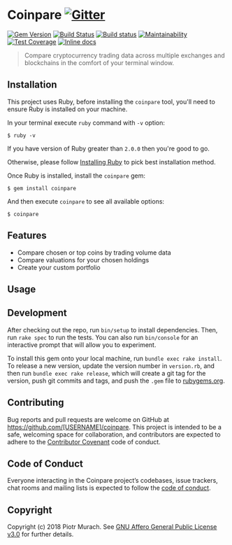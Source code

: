 # Coinpare [![Gitter](https://badges.gitter.im/Join%20Chat.svg)][gitter]

[![Gem Version](https://badge.fury.io/rb/coinpare.svg)][gem]
[![Build Status](https://secure.travis-ci.org/piotrmurach/coinpare.svg?branch=master)][travis]
[![Build status](https://ci.appveyor.com/api/projects/status/dsd3cone86it12pi?svg=true)][appveyor]
[![Maintainability](https://api.codeclimate.com/v1/badges/1072406ba7e951e355e4/maintainability)][codeclimate]
[![Test Coverage](https://api.codeclimate.com/v1/badges/1072406ba7e951e355e4/test_coverage)][coverage]
[![Inline docs](http://inch-ci.org/github/piotrmurach/coinpare.svg?branch=master)][inchpages]

[gitter]: https://gitter.im/piotrmurach/coinpare
[gem]: http://badge.fury.io/rb/coinpare
[travis]: http://travis-ci.org/piotrmurach/coinpare
[appveyor]: https://ci.appveyor.com/project/piotrmurach/coinpare
[codeclimate]: https://codeclimate.com/github/piotrmurach/coinpare/maintainability
[coverage]: https://codeclimate.com/github/piotrmurach/coinpare/test_coverage
[inchpages]: http://inch-ci.org/github/piotrmurach/coinpare

> Compare cryptocurrency trading data across multiple exchanges and blockchains in the comfort of your terminal window.

## Installation

This project uses Ruby, before installing the `coinpare` tool, you'll need to ensure Ruby is installed on your machine.

In your terminal execute `ruby` command with `-v` option:

```
$ ruby -v
```

If you have version of Ruby greater than `2.0.0` then you're good to go.

Otherwise, please follow [Installing Ruby](https://www.ruby-lang.org/en/documentation/installation/#apt) to pick best installation method.

Once Ruby is installed, install the `coinpare` gem:

```
$ gem install coinpare
```

And then execute `coinpare` to see all available options:

```
$ coinpare
```

## Features

* Compare chosen or top coins by trading volume data
* Compare valuations for your chosen holdings
* Create your custom portfolio

## Usage


## Development

After checking out the repo, run `bin/setup` to install dependencies. Then, run `rake spec` to run the tests. You can also run `bin/console` for an interactive prompt that will allow you to experiment.

To install this gem onto your local machine, run `bundle exec rake install`. To release a new version, update the version number in `version.rb`, and then run `bundle exec rake release`, which will create a git tag for the version, push git commits and tags, and push the `.gem` file to [rubygems.org](https://rubygems.org).

## Contributing

Bug reports and pull requests are welcome on GitHub at https://github.com/[USERNAME]/coinpare. This project is intended to be a safe, welcoming space for collaboration, and contributors are expected to adhere to the [Contributor Covenant](http://contributor-covenant.org) code of conduct.

## Code of Conduct

Everyone interacting in the Coinpare project’s codebases, issue trackers, chat rooms and mailing lists is expected to follow the [code of conduct](https://github.com/[USERNAME]/coinpare/blob/master/CODE_OF_CONDUCT.md).

## Copyright

Copyright (c) 2018 Piotr Murach. See [GNU Affero General Public License v3.0](LICENSE.txt) for further details.
